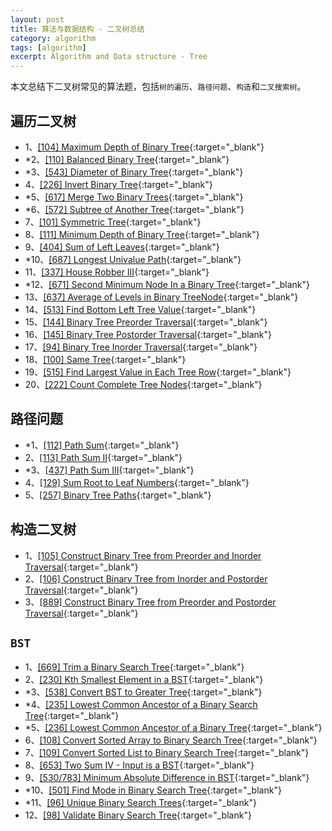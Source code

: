 ```yaml
---
layout: post
title: 算法与数据结构 - 二叉树总结
category: algorithm
tags: [algorithm]
excerpt: Algorithm and Data structure - Tree
---
```



本文总结下二叉树常见的算法题，包括`树的遍历`、`路径问题`、`构造`和`二叉搜索树`。  


## 遍历二叉树  

- 1、[[104] Maximum Depth of Binary Tree](http://yaoyichen.cn/algorithm/2020/03/28/leetcode-104.html){:target="_blank"}  
- *2、[[110] Balanced Binary Tree](http://yaoyichen.cn/algorithm/2020/04/09/leetcode-110.html){:target="_blank"}  
- *3、[[543] Diameter of Binary Tree](http://yaoyichen.cn/algorithm/2020/03/29/leetcode-543.html){:target="_blank"}  
- 4、[[226] Invert Binary Tree](http://yaoyichen.cn/algorithm/2020/03/28/leetcode-226.html){:target="_blank"}  
- *5、[[617] Merge Two Binary Trees](http://yaoyichen.cn/algorithm/2020/04/11/leetcode-617.html){:target="_blank"}  
- *6、[[572] Subtree of Another Tree](http://yaoyichen.cn/algorithm/2020/04/12/leetcode-572.html){:target="_blank"}  
- 7、[[101] Symmetric Tree](http://yaoyichen.cn/algorithm/2020/03/30/leetcode-101.html){:target="_blank"}  
- 8、[[111] Minimum Depth of Binary Tree](http://yaoyichen.cn/algorithm/2020/04/13/leetcode-111.html){:target="_blank"}  
- 9、[[404] Sum of Left Leaves](http://yaoyichen.cn/algorithm/2020/04/14/leetcode-404.html){:target="_blank"}  
- *10、[[687] Longest Univalue Path](http://yaoyichen.cn/algorithm/2020/06/15/leetcode-687.html){:target="_blank"}  
- 11、[[337] House Robber III](http://yaoyichen.cn/algorithm/2020/06/11/leetcode-337.html){:target="_blank"}  
- *12、[[671] Second Minimum Node In a Binary Tree](http://yaoyichen.cn/algorithm/2020/06/16/leetcode-671.html){:target="_blank"}  
- 13、[[637] Average of Levels in Binary TreeNode](http://yaoyichen.cn/algorithm/2020/04/15/leetcode-637.html){:target="_blank"}  
- 14、[[513] Find Bottom Left Tree Value](http://yaoyichen.cn/algorithm/2020/06/16/leetcode-513.html){:target="_blank"}  
- 15、[[144] Binary Tree Preorder Traversal](http://yaoyichen.cn/algorithm/2020/04/01/leetcode-144.html){:target="_blank"}  
- 16、[[145] Binary Tree Postorder Traversal](http://yaoyichen.cn/algorithm/2020/04/02/leetcode-145.html){:target="_blank"}  
- 17、[[94] Binary Tree Inorder Traversal](http://yaoyichen.cn/algorithm/2020/03/31/leetcode-94.html){:target="_blank"} 
- 18、[[100] Same Tree](http://yaoyichen.cn/algorithm/2020/06/16/leetcode-100.html){:target="_blank"}  
- 19、[[515] Find Largest Value in Each Tree Row](http://yaoyichen.cn/algorithm/2020/06/17/leetcode-515.html){:target="_blank"}  
- 20、[[222] Count Complete Tree Nodes](http://yaoyichen.cn/algorithm/2020/06/17/leetcode-222.html){:target="_blank"} 


## 路径问题  

- *1、[[112] Path Sum](http://yaoyichen.cn/algorithm/2020/04/07/leetcode-112.html){:target="_blank"}  
- 2、[[113] Path Sum II](http://yaoyichen.cn/algorithm/2020/04/07/leetcode-113.html){:target="_blank"}  
- *3、[[437] Path Sum III](http://yaoyichen.cn/algorithm/2020/04/06/leetcode-437.html){:target="_blank"}  
- 4、[[129] Sum Root to Leaf Numbers](http://yaoyichen.cn/algorithm/2020/06/16/leetcode-129.html){:target="_blank"}  
- 5、[[257] Binary Tree Paths](http://yaoyichen.cn/algorithm/2020/06/16/leetcode-257.html){:target="_blank"}  

## 构造二叉树  

- 1、[[105] Construct Binary Tree from Preorder and Inorder Traversal](http://yaoyichen.cn/algorithm/2020/06/12/leetcode-105.html){:target="_blank"}  
- 2、[[106] Construct Binary Tree from Inorder and Postorder Traversal](http://yaoyichen.cn/algorithm/2020/06/12/leetcode-106.html){:target="_blank"}  
- 3、[[889] Construct Binary Tree from Preorder and Postorder Traversal](http://yaoyichen.cn/algorithm/2020/06/12/leetcode-889.html){:target="_blank"}  


## `BST`  

- 1、[[669] Trim a Binary Search Tree](http://yaoyichen.cn/algorithm/2020/06/17/leetcode-669.html){:target="_blank"}  
- 2、[[230] Kth Smallest Element in a BST](http://yaoyichen.cn/algorithm/2020/06/17/leetcode-230.html){:target="_blank"}  
- *3、[[538] Convert BST to Greater Tree](http://yaoyichen.cn/algorithm/2020/06/17/leetcode-538.html){:target="_blank"}  
- *4、[[235] Lowest Common Ancestor of a Binary Search Tree](http://yaoyichen.cn/algorithm/2020/04/15/leetcode-235.html){:target="_blank"}  
- *5、[[236] Lowest Common Ancestor of a Binary Tree](http://yaoyichen.cn/algorithm/2020/04/15/leetcode-236.html){:target="_blank"}  
- 6、[[108] Convert Sorted Array to Binary Search Tree](http://yaoyichen.cn/algorithm/2020/04/16/leetcode-108.html){:target="_blank"}  
- 7、[[109] Convert Sorted List to Binary Search Tree](http://yaoyichen.cn/algorithm/2020/06/17/leetcode-109.html){:target="_blank"}  
- 8、[[653] Two Sum IV - Input is a BST](http://yaoyichen.cn/algorithm/2020/04/17/leetcode-653.html){:target="_blank"}  
- 9、[[530/783] Minimum Absolute Difference in BST](http://yaoyichen.cn/algorithm/2020/04/18/leetcode-530_783.html){:target="_blank"}  
- *10、[[501] Find Mode in Binary Search Tree](http://yaoyichen.cn/algorithm/2020/06/17/leetcode-501.html){:target="_blank"}  
- *11、[[96] Unique Binary Search Trees](http://yaoyichen.cn/algorithm/2020/06/18/leetcode-96.html){:target="_blank"}  
- 12、[[98] Validate Binary Search Tree](http://yaoyichen.cn/algorithm/2020/06/18/leetcode-98.html){:target="_blank"}  